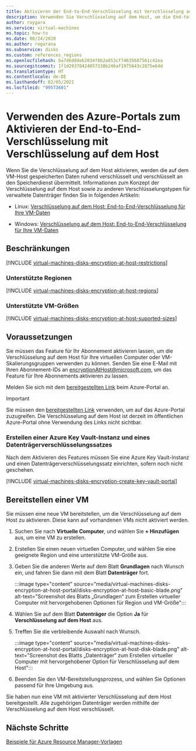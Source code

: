```yaml
---
title: Aktivieren der End-to-End-Verschlüsselung mit Verschlüsselung auf dem Host – Azure-Portal – verwaltete Datenträger
description: Verwenden Sie Verschlüsselung auf dem Host, um die End-to-End-Verschlüsselung auf Ihren von Azure verwalteten Datenträgern zu aktivieren – Azure-Portal.
author: roygara
ms.service: virtual-machines
ms.topic: how-to
ms.date: 08/24/2020
ms.author: rogarana
ms.subservice: disks
ms.custom: references_regions
ms.openlocfilehash: ba7d6d8deb2034f8b2a853cf74635687561c41ea
ms.sourcegitcommit: 1f1d29378424057338b246af1975643c2875e64d
ms.translationtype: HT
ms.contentlocale: de-DE
ms.lasthandoff: 02/05/2021
ms.locfileid: "99573601"
---
```

# <a name="use-the-azure-portal-to-enable-end-to-end-encryption-using-encryption-at-host"></a>Verwenden des Azure-Portals zum Aktivieren der End-to-End-Verschlüsselung mit Verschlüsselung auf dem Host

Wenn Sie die Verschlüsselung auf dem Host aktivieren, werden die auf dem VM-Host gespeicherten Daten ruhend verschlüsselt und verschlüsselt an den Speicherdienst übermittelt. Informationen zum Konzept der Verschlüsselung auf dem Host sowie zu anderen Verschlüsselungstypen für verwaltete Datenträger finden Sie in folgenden Artikeln:

* Linux: [Verschlüsselung auf dem Host: End-to-End-Verschlüsselung für Ihre VM-Daten](./disk-encryption.md#encryption-at-host---end-to-end-encryption-for-your-vm-data)

* Windows: [Verschlüsselung auf dem Host: End-to-End-Verschlüsselung für Ihre VM-Daten](./disk-encryption.md#encryption-at-host---end-to-end-encryption-for-your-vm-data)

## <a name="restrictions"></a>Beschränkungen

[!INCLUDE [virtual-machines-disks-encryption-at-host-restrictions](../../includes/virtual-machines-disks-encryption-at-host-restrictions.md)]

### <a name="supported-regions"></a>Unterstützte Regionen

[!INCLUDE [virtual-machines-disks-encryption-at-host-regions](../../includes/virtual-machines-disks-encryption-at-host-regions.md)]

### <a name="supported-vm-sizes"></a>Unterstützte VM-Größen

[!INCLUDE [virtual-machines-disks-encryption-at-host-suported-sizes](../../includes/virtual-machines-disks-encryption-at-host-suported-sizes.md)]

## <a name="prerequisites"></a>Voraussetzungen

Sie müssen das Feature für Ihr Abonnement aktivieren lassen, um die Verschlüsselung auf dem Host für Ihre virtuellen Computer oder VM-Skalierungsgruppen verwenden zu können. Senden Sie eine E-Mail mit Ihren Abonnement-IDs an encryptionAtHost@microsoft.com, um das Feature für Ihre Abonnements aktivieren zu lassen.

Melden Sie sich mit dem [bereitgestellten Link](https://aka.ms/diskencryptionupdates) beim Azure-Portal an.

> [!IMPORTANT]
> Sie müssen den [bereitgestellten Link](https://aka.ms/diskencryptionupdates) verwenden, um auf das Azure-Portal zuzugreifen. Die Verschlüsselung auf dem Host ist derzeit im öffentlichen Azure-Portal ohne Verwendung des Links nicht sichtbar.

### <a name="create-an-azure-key-vault-and-disk-encryption-set"></a>Erstellen einer Azure Key Vault-Instanz und eines Datenträgerverschlüsselungssatzes

Nach dem Aktivieren des Features müssen Sie eine Azure Key Vault-Instanz und einen Datenträgerverschlüsselungssatz einrichten, sofern noch nicht geschehen.

[!INCLUDE [virtual-machines-disks-encryption-create-key-vault-portal](../../includes/virtual-machines-disks-encryption-create-key-vault-portal.md)]

## <a name="deploy-a-vm"></a>Bereitstellen einer VM

Sie müssen eine neue VM bereitstellen, um die Verschlüsselung auf dem Host zu aktivieren. Diese kann auf vorhandenen VMs nicht aktiviert werden.

1. Suchen Sie nach **Virtuelle Computer**, und wählen Sie **+ Hinzufügen** aus, um eine VM zu erstellen.
1. Erstellen Sie einen neuen virtuellen Computer, und wählen Sie eine geeignete Region und eine unterstützte VM-Größe aus.
1. Geben Sie die anderen Werte auf dem Blatt **Grundlagen** nach Wunsch ein, und fahren Sie dann mit dem Blatt **Datenträger** fort.

    :::image type="content" source="media/virtual-machines-disks-encryption-at-host-portal/disks-encryption-at-host-basic-blade.png" alt-text="Screenshot des Blatts „Grundlagen“ zum Erstellen virtueller Computer mit hervorgehobenen Optionen für Region und VM-Größe":::

1. Wählen Sie auf dem Blatt **Datenträger** die Option **Ja** für **Verschlüsselung auf dem Host** aus.
1. Treffen Sie die verbleibende Auswahl nach Wunsch.

    :::image type="content" source="media/virtual-machines-disks-encryption-at-host-portal/disks-encryption-at-host-disk-blade.png" alt-text="Screenshot des Blatts „Datenträger“ zum Erstellen virtueller Computer mit hervorgehobener Option für Verschlüsselung auf dem Host":::

1. Beenden Sie den VM-Bereitstellungsprozess, und wählen Sie Optionen passend für Ihre Umgebung aus.

Sie haben nun eine VM mit aktivierter Verschlüsselung auf dem Host bereitgestellt. Alle zugehörigen Datenträger werden mithilfe der Verschlüsselung auf dem Host verschlüsselt.

## <a name="next-steps"></a>Nächste Schritte

[Beispiele für Azure Resource Manager-Vorlagen](https://github.com/Azure-Samples/managed-disks-powershell-getting-started/tree/master/EncryptionAtHost)
